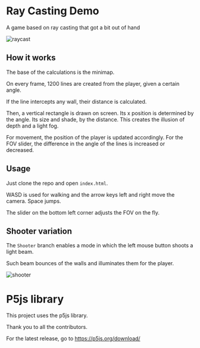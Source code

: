 # Ray Casting Demo

A game based on ray casting that got a bit out of hand

![raycast](https://github.com/oPisiti/RayCastingGame/assets/78967454/b18342f9-86f3-4b6d-8731-6b174e5c14b0)

## How it works

The base of the calculations is the minimap.

On every frame, 1200 lines are created from the player, given a certain angle.

If the line intercepts any wall, their distance is calculated. 

Then, a vertical rectangle is drawn on screen. Its x position is determined by the angle. Its size and shade, by the distance. This creates the illusion of depth and a light fog.

For movement, the position of the player is updated accordingly. For the FOV slider, the difference in the angle of the lines is increased or decreased.

## Usage

Just clone the repo and open `index.html`.

WASD is used for walking and the arrow keys left and right move the camera. Space jumps.

The slider on the bottom left corner adjusts the FOV on the fly.

## Shooter variation

The `Shooter` branch enables a mode in which the left mouse button shoots a light beam.

Such beam bounces of the walls and illuminates them for the player.

![shooter](https://github.com/oPisiti/RayCastingGame/assets/78967454/815dfaf3-3c1c-4a15-a80e-9c1265683810)

# P5js library

This project uses the p5js library.

Thank you to all the contributors.

For the latest release, go to https://p5js.org/download/
